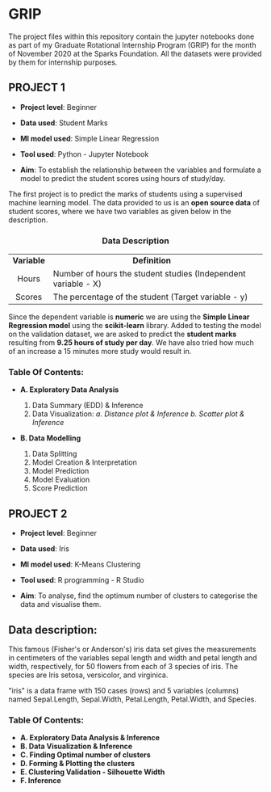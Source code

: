 # GRIP
The project files within this repository contain the jupyter notebooks done as part of my Graduate Rotational Internship Program (GRIP) for the month of November 2020 at the Sparks Foundation. All the datasets were provided by them for internship purposes.

## PROJECT 1 

* **Project level**:  Beginner

* **Data used**:      Student Marks

* **Ml model used**:  Simple Linear Regression

* **Tool used**:      Python - Jupyter Notebook

* **Aim**:            To establish the relationship between the variables and formulate a model to predict the student scores using hours of study/day.


The first project is to predict the marks of students using a supervised machine learning model. The data provided to us is an **open source data** of student scores, where we have two variables as given below in the description. 

### <center>Data Description</center>

<table>
    <tr>
        <td><b><center>Variable</center></b></td>
        <td><b><center>Definition</center></b></td>
    </tr>
    <tr>
        <td><center>Hours</center></td>
        <td>Number of hours the student studies (Independent variable - X)<td>
    </tr>
    <tr>
        <td><center>Scores</center></td>
        <td>The percentage of the student (Target variable - y)<td>
    </tr>
</table>

Since the dependent variable is **numeric** we are using the **Simple Linear Regression model** using the **scikit-learn** library. Added to testing the model on the validation dataset, we are asked to predict the **student marks** resulting from **9.25 hours of study per day**. We have also tried how much of an increase a 15 minutes more study would result in. 

### Table Of Contents:

* **A. Exploratory Data Analysis**
     1. Data Summary (EDD) & Inference
     2. Data Visualization: 
        _a. Distance plot & Inference_
        _b. Scatter plot & Inference_
        
        
* **B. Data Modelling**
     1. Data Splitting
     2. Model Creation & Interpretation
     3. Model Prediction
     4. Model Evaluation
     5. Score Prediction
     

## PROJECT 2 

* **Project level**:  Beginner

* **Data used**:      Iris

* **Ml model used**:  K-Means Clustering

* **Tool used**:      R programming - R Studio

* **Aim**:            To analyse, find the optimum number of clusters to categorise the data and visualise them.

## Data description:
This famous (Fisher's or Anderson's) iris data set gives the measurements in centimeters of the variables sepal length and width and petal length and width, respectively, for 50 flowers from each of 3 species of iris. The species are Iris setosa, versicolor, and virginica. 

"iris" is a data frame with 150 cases (rows) and 5 variables (columns) named Sepal.Length, Sepal.Width, Petal.Length, Petal.Width, and Species.

### Table Of Contents:

* **A. Exploratory Data Analysis & Inference**
* **B. Data Visualization & Inference**
* **C. Finding Optimal number of clusters**
* **D. Forming & Plotting the clusters**
* **E. Clustering Validation - Silhouette Width**
* **F. Inference**
